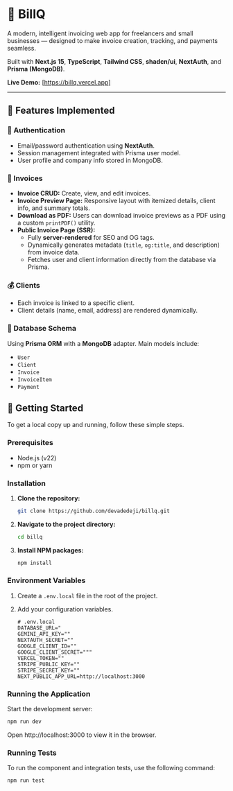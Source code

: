 # 🧾 BillQ

A modern, intelligent invoicing web app for freelancers and small businesses — designed to make invoice creation, tracking, and payments seamless.

Built with **Next.js 15**, **TypeScript**, **Tailwind CSS**, **shadcn/ui**, **NextAuth**, and **Prisma (MongoDB)**.


**Live Demo:** [https://billq.vercel.app]

---

## 🚀 Features Implemented

### 🔐 Authentication
- Email/password authentication using **NextAuth**.
- Session management integrated with Prisma user model.
- User profile and company info stored in MongoDB.

### 🧾 Invoices
- **Invoice CRUD:** Create, view, and edit invoices.
- **Invoice Preview Page:** Responsive layout with itemized details, client info, and summary totals.
- **Download as PDF:** Users can download invoice previews as a PDF using a custom `printPDF()` utility.
- **Public Invoice Page (SSR):**
  - Fully **server-rendered** for SEO and OG tags.
  - Dynamically generates metadata (`title`, `og:title`, and description) from invoice data.
  - Fetches user and client information directly from the database via Prisma.

### 💰 Clients
- Each invoice is linked to a specific client.
- Client details (name, email, address) are rendered dynamically.


### 💾 Database Schema
Using **Prisma ORM** with a **MongoDB** adapter.
Main models include:
- `User`
- `Client`
- `Invoice`
- `InvoiceItem`
- `Payment`

## 🚀 Getting Started

To get a local copy up and running, follow these simple steps.

### Prerequisites

*   Node.js (v22)
*   npm or yarn

### Installation

1.  **Clone the repository:**
    ```sh
    git clone https://github.com/devadedeji/billq.git
    ```
2.  **Navigate to the project directory:**
    ```sh
    cd billq
    ```
3.  **Install NPM packages:**
    ```sh
    npm install
    ```

### Environment Variables

1.  Create a `.env.local` file in the root of the project.
2.  Add your configuration variables.

    ```env
    # .env.local
    DATABASE_URL="
    GEMINI_API_KEY=""
    NEXTAUTH_SECRET=""
    GOOGLE_CLIENT_ID=""
    GOOGLE_CLIENT_SECRET="""
    VERCEL_TOKEN=""
    STRIPE_PUBLIC_KEY=""
    STRIPE_SECRET_KEY=""
    NEXT_PUBLIC_APP_URL=http://localhost:3000
    ```

### Running the Application

Start the development server:
```sh
npm run dev
```
Open http://localhost:3000 to view it in the browser.

### Running Tests
To run the component and integration tests, use the following command:
```sh
npm run test
```

